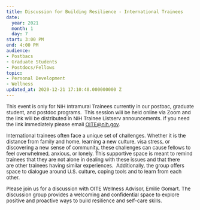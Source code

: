 ```yaml
---
title: Discussion for Building Resilience - International Trainees
date:
  year: 2021
  month: 1
  day: 7
start: 3:00 PM
end: 4:00 PM
audience:
- Postbacs
- Graduate Students
- Postdocs/Fellows
topic:
- Personal Development
- Wellness
updated_at: 2020-12-21 17:10:40.000000000 Z
---
```

<span style="font-size: 10pt;">This event is only for NIH Intramural
Trainees currently in our postbac, graduate student, and postdoc
programs.  This session will be held online via Zoom and the link will
be distributed in NIH Trainee Listserv announcements. If you need the
link immediately please email OITE@nih.gov. </span>

<span style="font-size: 10pt;">International trainees often face a
unique set of challenges. Whether it is the distance from family and
home, learning a new culture, visa stress, or discovering a new sense of
community, these challenges can cause fellows to feel overwhelmed,
anxious, or lonely. This supportive space is meant to remind trainees
that they are not alone in dealing with these issues and that there
are other trainees having similar experiences.  Additionally, the
group offers space to dialogue around U.S. culture, coping tools and to
learn from each other. </span>

<span style="font-size: 10pt;">Please join us for a discussion with OITE
Wellness Advisor, Emilie Gomart. The discussion group provides a
welcoming and confidential space to explore positive and proactive ways
to build resilience and self-care skills.</span>
